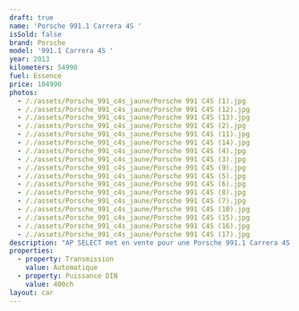 ```yaml
---
draft: true
name: 'Porsche 991.1 Carrera 4S '
isSold: false
brand: Porsche
model: '991.1 Carrera 4S '
year: 2013
kilometers: 54990
fuel: Essence
price: 104990
photos:
  - /./assets/Porsche_991_c4s_jaune/Porsche 991 C4S (1).jpg
  - /./assets/Porsche_991_c4s_jaune/Porsche 991 C4S (12).jpg
  - /./assets/Porsche_991_c4s_jaune/Porsche 991 C4S (13).jpg
  - /./assets/Porsche_991_c4s_jaune/Porsche 991 C4S (2).jpg
  - /./assets/Porsche_991_c4s_jaune/Porsche 991 C4S (11).jpg
  - /./assets/Porsche_991_c4s_jaune/Porsche 991 C4S (14).jpg
  - /./assets/Porsche_991_c4s_jaune/Porsche 991 C4S (4).jpg
  - /./assets/Porsche_991_c4s_jaune/Porsche 991 C4S (3).jpg
  - /./assets/Porsche_991_c4s_jaune/Porsche 991 C4S (9).jpg
  - /./assets/Porsche_991_c4s_jaune/Porsche 991 C4S (5).jpg
  - /./assets/Porsche_991_c4s_jaune/Porsche 991 C4S (6).jpg
  - /./assets/Porsche_991_c4s_jaune/Porsche 991 C4S (8).jpg
  - /./assets/Porsche_991_c4s_jaune/Porsche 991 C4S (7).jpg
  - /./assets/Porsche_991_c4s_jaune/Porsche 991 C4S (10).jpg
  - /./assets/Porsche_991_c4s_jaune/Porsche 991 C4S (15).jpg
  - /./assets/Porsche_991_c4s_jaune/Porsche 991 C4S (16).jpg
  - /./assets/Porsche_991_c4s_jaune/Porsche 991 C4S (17).jpg
description: "AP SELECT met en vente pour une Porsche 991.1 Carrera 4S cabriolet 3.8 400ch PDK phase 1.\nModèle du 06/2013 avec 55 500km.\n\nCouleur Racing jaune, intérieur cuir noir, pack carbon intérieur.\n\nCarte Grise française \U0001F1EB\U0001F1F7 sans malus.\n\nVendu avec une garantie 12 mois.\n\nLe véhicule est en parfait état avec carnet complet et historique suivi full PORSCHE\n\nService vidange 2024 effectué chez Porsche Lyon.\nLes pneus sont neufs pour la vente et freins récents.\n\nÉquipements et options :\n- Boîte PDK\n- Freinage sport étriers rouge\n- Ceintures jaune\n- Système son BOSE\n- Suspensions PASM\n- Pack Carbon intérieur\n- Jantes 20\" Carrera S noires avec bords polis\n- Intérieur Cuir entendu\n- Sièges confort électrique 18 voies\n- Volant Sport +\n- Phares PDLS\n- Projecteurs de jour à LED\n- Fond de compteur gris quartz\n- Sièges chauffants\n- Aide au stationnement AV / AR\n- Affichage multifonctions plus\n- Climatisation\n- Éclairage et essuie-glaces automatique\n- Rétroviseurs électriques et chauffants\n- Rétroviseurs int / ext Electrochrome\n- Éclairage d’ambiance\n- Bluetooth\n\nDisponible et visible sur RDV pour acheteur sérieux.\n\nPossibilité d'une garantie 3, 6 ou 12 mois en supplément.\n\nRéalisation des démarches d'immatriculation.\n\nAP SELECT vous propose des solutions de courtage et de conciergerie sur mesure pour profiter librement de votre passion et de votre patrimoine.\n\nPrenez le volant, AP SELECT s'occupe du reste."
properties:
  - property: Transmission
    value: Automatique
  - property: Puissance DIN
    value: 400ch
layout: car
---
```


